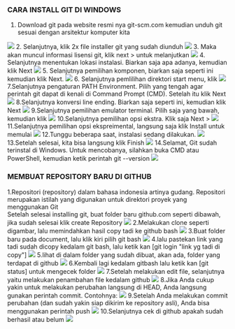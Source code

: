 ### CARA INSTALL GIT DI WINDOWS
1. Download git pada website resmi nya     git-scm.com kemudian unduh git sesuai dengan arsitektur komputer kita
<img src="Pict/1.png">
2. Selanjutnya, klik 2x file installer git yang sudah diunduh
<img src="Pict/2.jpg">
3. Maka akan muncul informasi lisensi git, klik next > untuk melanjutkan
<img src="Pict/3.jpg">
4. Selanjutnya menentukan lokasi instalasi. Biarkan saja apa adanya, kemudian klik Next 
<img src="Pict/4.jpg">
5. Selanjutnya pemilihan komponen, biarkan saja seperti ini kemudian klik Next.
<img src="Pict/5.jpg">
6. Selanjutnya pemlilihan direktori start menu, klik 
<img src="Pict/6.jpg">
7.Selanjutnya pengaturan PATH Environment. Pilih yang tengah agar perintah git dapat di kenali di Command Prompt (CMD). Setelah itu klik Next 
<img src="Pict/7.jpg">
8.Selanjutnya konversi line ending. Biarkan saja seperti ini, kemudian klik Next
<img src="Pict/8.jpg">
9.Selanjutnya pemilihan emulator terminal. Pilih saja yang bawah, kemudian klik 
<img src="Pict/9.jpg">
10.Selanjutnya pemilihan opsi ekstra. Klik saja Next >
<img src="Pict/10.jpg">
11.Selanjutnya pemilihan opsi ekspreimental, langsung saja klik Install untuk memulai 
<img src="Pict/11.jpg">
12.Tunggu beberapa saat, instalasi sedang dilakukan.
<img src="Pict/12.jpg">
13.Setelah selesai, kita bisa langsung klik Finish
<img src="Pict/13.jpg">
14.Selamat, Git sudah terinstal di Windows. Untuk mencobanya, silahkan buka CMD atau PowerShell, kemudian ketik perintah git --version
<img src="Pict/14.jpg">

### MEMBUAT REPOSITORY BARU DI GITHUB
1.Repositori (repository) dalam bahasa indonesia artinya gudang. Repositori merupakan istilah yang digunakan untuk direktori proyek yang menggunakan Git	
Setelah selesai installing git, buat folder baru github.com seperti dibawah, jika sudah selesai klik create Repository
<img src="Pict/15.jpg">
2.Melakukan clone seperti digambar, lalu memindahkan hasil copy tadi ke github bash
<img src="Pict/16.jpg">
3.Buat folder baru pada document, lalu klik kiri pilih git bash
<img src="Pict/17.jpg">
4.lalu pastekan link yang tadi sudah dicopy kedalam git bash, lalu ketik kan [git login "link yg tadi di copy"]
<img src="Pict/18.jpg">
5.lihat di dalam folder yang sudah dibuat, akan ada, folder yang terdapat di github
<img src="Pict/19.jpg">
6.Kembali lagi kedalam gitbash lalu ketik kan [git status] untuk mengecek folder
<img src="Pict/20.jpg">
7.Setelah melakukan edit file, selanjutnya yaitu melakukan penambahan file kedalam github
<img src="Pict/21.jpg">
8.Jika Anda cukup yakin untuk melakukan perubahan langsung di HEAD, Anda langsung gunakan perintah commit. Contohnya:
<img src="Pict/22.jpg">
9.Setelah Anda melakukan commit perubahan (dan sudah yakin siap dikirim ke repository asli), Anda bisa menggunakan perintah push
<img src="Pict/23.jpg">
10.Selanjutnya cek di github apakah sudah berhasil atau belum
<img src="Pict/24.jpg">
